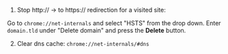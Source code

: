 1. Stop http:// -> to https:// redirection for a visited site:

Go to `chrome://net-internals` and select "HSTS" from the drop down. Enter `domain.tld` under "Delete domain" and press the **Delete** button.

2. Clear dns cache: `chrome://net-internals/#dns`
